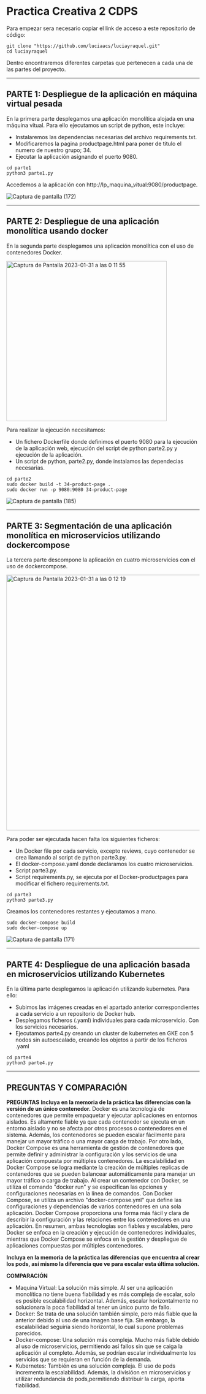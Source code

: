 # Practica Creativa 2 CDPS
Para empezar sera necesario copiar el link de acceso a este repositorio de código:
```
git clone "https://github.com/luciaacs/luciayraquel.git"
cd luciayraquel
```
Dentro encontraremos diferentes carpetas que pertenecen a cada una de las partes del proyecto.

-------------------------------------------------------------------------------------------------------------------------------------------------------------------------
PARTE 1: Despliegue de la aplicación en máquina virtual pesada
------------------------------------------------------------------------------------------------------------------------------------------------------------------------- 
En la primera parte desplegamos una aplicación monolítica alojada en una máquina vitual. Para ello ejecutamos un script de python, este incluye: 
- Instalaremos las dependencias necesarias del archivo requirements.txt.
- Modificaremos la pagina productpage.html para poner de titulo el numero de nuestro grupo; 34.
- Ejecutar la aplicación asignando el puerto 9080.

```
cd parte1
python3 parte1.py

```
Accedemos a la aplicación con http://Ip_maquina_vitual:9080/productpage.

![Captura de pantalla (172)](https://user-images.githubusercontent.com/106026951/215514953-ec51ee02-ef5e-4e46-9106-d9480f4fbdc0.png)

-------------------------------------------------------------------------------------------------------------------------------------------------------------------------
PARTE 2: Despliegue de una aplicación monolítica usando docker
------------------------------------------------------------------------------------------------------------------------------------------------------------------------- 
En la segunda parte desplegamos una aplicación monolítica con el uso de contenedores Docker. 

<img width="418" alt="Captura de Pantalla 2023-01-31 a las 0 11 55" src="https://user-images.githubusercontent.com/106026951/215617581-35a4a60d-4a04-4e84-9126-fbd71fec0550.png">

Para realizar la ejecución necesitamos:
- Un fichero Dockerfile donde definimos el puerto 9080 para la ejecución de la aplicación web, ejecución del script de python parte2.py y ejecución de la aplicación.
- Un script de python, parte2.py, donde instalamos las dependecias necesarias.

```
cd parte2
sudo docker build -t 34-product-page .
sudo docker run -p 9080:9080 34-product-page
```

![Captura de pantalla (185)](https://user-images.githubusercontent.com/106026951/215516853-8649932f-8e4a-4040-ba34-4dac7e68b315.png)

-------------------------------------------------------------------------------------------------------------------------------------------------------------------------
PARTE 3: Segmentación de una aplicación monolítica en microservicios utilizando dockercompose
------------------------------------------------------------------------------------------------------------------------------------------------------------------------- 
La tercera parte descompone la aplicación en cuatro microservicios con el uso de dockercompose. 

<img width="667" alt="Captura de Pantalla 2023-01-31 a las 0 12 19" src="https://user-images.githubusercontent.com/106026951/215617654-cdcfe645-c3a1-4fc1-8445-de3d156ce52d.png">

Para poder ser ejecutada hacen falta los siguientes ficheros:
- Un Docker file por cada servicio, excepto reviews, cuyo contenedor se crea llamando al script de python parte3.py.
- El docker-compose.yaml donde declaramos los cuatro microservicios.
- Script parte3.py.
- Script requirements.py, se ejecuta por el Docker-productpages para modificar el fichero requirements.txt.

```
cd parte3
python3 parte3.py
```
Creamos los contenedores restantes y ejecutamos a mano.
```
sudo docker-compose build
sudo docker-compose up
```
![Captura de pantalla (171)](https://user-images.githubusercontent.com/106026951/215477181-f1c24ddf-dd3a-4872-9a7d-e9ddd4ef7243.png)


-------------------------------------------------------------------------------------------------------------------------------------------------------------------------
PARTE 4: Despliegue de una aplicación basada en microservicios utilizando Kubernetes
------------------------------------------------------------------------------------------------------------------------------------------------------------------------- 
En la última parte desplegamos la aplicación utilizando kubernetes. Para ello:
- Subimos las imágenes creadas en el apartado anterior correspondientes a cada servicio a un repositorio de Docker hub.
- Desplegamos ficheros (.yaml) individuales para cada microservicio. Con los servicios necesarios. 
- Ejecutamos parte4.py creando un cluster de kubernetes en GKE con 5 nodos sin autoescalado, creando los objetos a partir de los ficheros .yaml 

```
cd parte4
python3 parte4.py
```
-------------------------------------------------------------------------------------------------------------------------------------------------------------------------
PREGUNTAS Y COMPARACIÓN
------------------------------------------------------------------------------------------------------------------------------------------------------------------------- 
**PREGUNTAS**
**Incluya en la memoria de la práctica las diferencias con la versión de un único contenedor.**
Docker es una tecnología de contenedores que permite empaquetar y ejecutar aplicaciones en entornos aislados. Es altamente fiable ya que cada contenedor se ejecuta en un entorno aislado y no se afecta por otros procesos o contenedores en el sistema. Además, los contenedores se pueden escalar fácilmente para manejar un mayor tráfico o una mayor carga de trabajo. Por otro lado, Docker Compose es una herramienta de gestión de contenedores que permite definir y administrar la configuración y los servicios de una aplicación compuesta por múltiples contenedores. La escalabilidad en Docker Compose se logra mediante la creación de múltiples replicas de contenedores que se pueden balancear automáticamente para manejar un mayor tráfico o carga de trabajo.
Al crear un contenedor con Docker, se utiliza el comando "docker run" y se especifican las opciones y configuraciones necesarias en la línea de comandos. Con Docker Compose, se utiliza un archivo "docker-compose.yml" que define las configuraciones y dependencias de varios contenedores en una sola aplicación.  Docker Compose proporciona una forma más fácil y clara de describir la configuración y las relaciones entre los contenedores en una aplicación. 
En resumen, ambas tecnologías son fiables y escalables, pero Docker se enfoca en la creación y ejecución de contenedores individuales, mientras que Docker Compose se enfoca en la gestión y despliegue de aplicaciones compuestas por múltiples contenedores.


**Incluya en la memoria de la práctica las diferencias que encuentra al crear los pods, así mismo la diferencia que ve para escalar esta última solución.**

**COMPARACIÓN**
- Maquina Virtual: La solución más simple. Al ser una aplicación monolítica no tiene buena fiabilidad y es más compleja de escalar, solo es posible escalabilidad horizontal. Además, escalar horizontalmente no solucionara la poca fiabilidad al tener un único punto de fallo.
- Docker: Se trata de una solución también simple, pero más fiable que la anterior debido al uso de una imagen base fija. Sin embargo, la escalabilidad seguiría siendo horizontal, lo cual supone problemas parecidos.
- Docker-compose: Una solución más compleja. Mucho más fiable debido al uso de microservicios, permitiendo así fallos sin que se caiga la aplicación al completo. Además, se podrían escalar individualmente los servicios que se requieran en función de la demanda.
- Kubernetes: También es una solución compleja. El uso de pods incrementa la escalabilidad. Además, la divisióon en microservicios y utilizar redundancia de pods,permitiendo distribuir la carga, aporta fiabilidad. 




